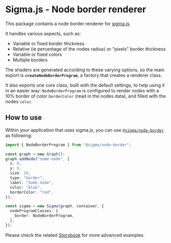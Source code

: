 # Sigma.js - Node border renderer

This package contains a node border renderer for [sigma.js](https://sigmajs.org).

It handles various aspects, such as:

- Variable or fixed border thickness
- Relative (ie percentage of the nodes radius) or "pixels" border thickness
- Variable or fixed colors
- Multiple borders

The shaders are generated according to these varying options, so the main export is **`createNodeBorderProgram`**, a factory that creates a renderer class.

It also exports one core class, built with the default settings, to help using it in an easier way: `NodeBorderProgram` is configured to render nodes with a 10% border of color `borderColor` (read in the nodes data), and filled with the nodes `color`.

## How to use

Within your application that uses sigma.js, you can use [`@sigma/node-border`](https://www.npmjs.com/package/@sigma/node-border) as following:

```typescript
import { NodeBorderProgram } from "@sigma/node-border";

const graph = new Graph();
graph.addNode("some-node", {
  x: 0,
  y: 0,
  size: 10,
  type: "border",
  label: "Some node",
  color: "blue",
  borderColor: "red",
});

const sigma = new Sigma(graph, container, {
  nodeProgramClasses: {
    border: NodeBorderProgram,
  },
});
```

Please check the related [Storybook](https://github.com/jacomyal/sigma.js/tree/main/packages/storybook/stories/3-additional-packages/node-border) for more advanced examples.
